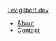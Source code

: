 <span id="navbar_title">[Levigilbert.dev](README.md)</span>

* [About](about.md)
* [Contact](mailto:levigilbert00@gmail.com)
